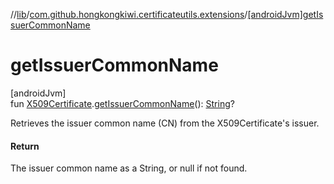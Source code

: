 //[lib](../../index.md)/[com.github.hongkongkiwi.certificateutils.extensions](index.md)/[[androidJvm]getIssuerCommonName]([android-jvm]get-issuer-common-name.md)

# getIssuerCommonName

[androidJvm]\
fun [X509Certificate](https://developer.android.com/reference/kotlin/java/security/cert/X509Certificate.html).[getIssuerCommonName]([android-jvm]get-issuer-common-name.md)(): [String](https://kotlinlang.org/api/latest/jvm/stdlib/kotlin/-string/index.html)?

Retrieves the issuer common name (CN) from the X509Certificate's issuer.

#### Return

The issuer common name as a String, or null if not found.
